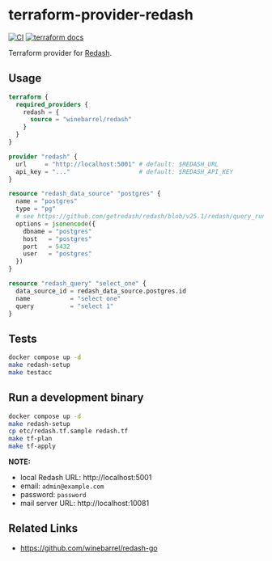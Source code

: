 # terraform-provider-redash

[![CI](https://github.com/winebarrel/terraform-provider-redash/actions/workflows/ci.yml/badge.svg)](https://github.com/winebarrel/terraform-provider-redash/actions/workflows/ci.yml)
[![terraform docs](https://img.shields.io/badge/terraform-docs-%35835CC?logo=terraform)](https://registry.terraform.io/providers/winebarrel/redash/latest/docs)

Terraform provider for [Redash](https://redash.io/).

## Usage

```tf
terraform {
  required_providers {
    redash = {
      source = "winebarrel/redash"
    }
  }
}

provider "redash" {
  url     = "http://localhost:5001" # default: $REDASH_URL
  api_key = "..."                   # default: $REDASH_API_KEY
}

resource "redash_data_source" "postgres" {
  name = "postgres"
  type = "pg"
  # see https://github.com/getredash/redash/blob/v25.1/redash/query_runner/pg.py#L149-L153
  options = jsonencode({
    dbname = "postgres"
    host   = "postgres"
    port   = 5432
    user   = "postgres"
  })
}

resource "redash_query" "select_one" {
  data_source_id = redash_data_source.postgres.id
  name           = "select one"
  query          = "select 1"
}
```

## Tests

```sh
docker compose up -d
make redash-setup
make testacc
```

## Run a development binary

```sh
docker compose up -d
make redash-setup
cp etc/redash.tf.sample redash.tf
make tf-plan
make tf-apply
```

**NOTE:**
* local Redash URL: http://localhost:5001
* email: `admin@example.com`
* password: `password`
* mail server URL: http://localhost:10081

## Related Links

* https://github.com/winebarrel/redash-go
